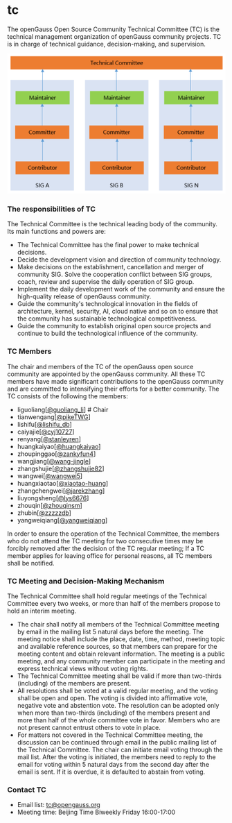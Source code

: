 # tc

The openGauss Open Source Community Technical Committee (TC) is the technical management organization of openGauss community projects. TC is in charge of technical guidance, decision-making, and supervision. 

![Architecture Diagram](architecture.png)


### The responsibilities of TC

The Technical Committee is the technical leading body of the community. Its main functions and powers are:

* The Technical Committee has the final power to make technical decisions.
* Decide the development vision and direction of community technology.
* Make decisions on the establishment, cancellation and merger of community SIG.
  Solve the cooperation conflict between SIG groups, coach, review and supervise the daily operation of SIG group.
* Implement the daily development work of the community and ensure the high-quality release of openGauss community.
* Guide the community's technological innovation in the fields of architecture, kernel, security, AI, cloud native
  and so on to ensure that the community has sustainable technological competitiveness.
* Guide the community to establish original open source projects and continue to build the technological influence of the community.


### TC Members

The chair and members of the TC of the openGauss open source community are appointed by the openGauss community. All these TC members have made significant contributions to the openGauss community and are committed to intensifying their efforts for a better community. The TC consists of the following the members:

* liguoliang[[@guoliang_li](https://gitee.com/guoliang_li)]    # Chair
* tianwengang[[@pikeTWG](https://gitee.com/pikeTWG)]
* lishifu[[@lishifu_db](https://gitee.com/lishifu_db)]
* caiyajie[[@cyj10727](https://gitee.com/cyj10727)]
* renyang[[@stanleyren](https://gitee.com/stanleyren)]
* huangkaiyao[[@huangkaiyao](https://gitee.com/huangkaiyao)]
* zhoupinggao[[@zankyfun4](https://gitee.com/zankyfun4)]
* wangjiang[[@wang-jingle](https://gitee.com/wang-jingle)]
* zhangshujie[[@zhangshujie82](https://gitee.com/zhangshujie82)]
* wangwei[[@wangwei5](https://gitee.com/wangwei5)]
* huangxiaotao[[@xiaotao-huang](https://gitee.com/xiaotao-huang)]
* zhangchengwei[[@jarekzhang](https://gitee.com/jarekzhang)]
* liuyongsheng[[@lys6676](https://gitee.com/lys6676)]
* zhouqin[[@zhouqinsm](https://gitee.com/zhouqinsm)]
* zhubin[[@zzzzzdb](https://gitee.com/zzzzzdb)]
* yangweiqiang[[@yangweiqiang](https://gitee.com/yangweiqiang)]

In order to ensure the operation of the Technical Committee, the members who do not attend the TC meeting for two consecutive times may be forcibly removed after the decision of the TC regular meeting; If a TC member applies for leaving office for personal reasons, all TC members shall be notified.

### TC Meeting and Decision-Making Mechanism

The Technical Committee shall hold regular meetings of the Technical Committee every two weeks, or more than half of the members propose to hold an interim meeting.

* The chair shall notify all members of the Technical Committee meeting by email in the mailing list 5 natural days before the meeting. The meeting notice shall include the place, date, time, method, meeting topic and available reference sources, so that members can prepare for the meeting content and obtain relevant information. The meeting is a public meeting, and any community member can participate in the meeting and express technical views without voting rights.
* The Technical Committee meeting shall be valid if more than two-thirds (including) of the members are present.
* All resolutions shall be voted at a valid regular meeting, and the voting shall be open and open. The voting is divided into affirmative vote, negative vote and abstention vote. The resolution can be adopted only when more than two-thirds (including) of the members present and more than half of the whole committee vote in favor. Members who are not present cannot entrust others to vote in place.
* For matters not covered in the Technical Committee meeting, the discussion can be continued through email in the public mailing list of the Technical Committee. The chair can initiate email voting through the mail list. After the voting is initiated, the members need to reply to the email for voting within 5 natural days from the second day after the email is sent. If it is overdue, it is defaulted to abstain from voting.

### Contact TC

* Email list: tc@opengauss.org
* Meeting time: Beijing Time Biweekly Friday 16:00-17:00
